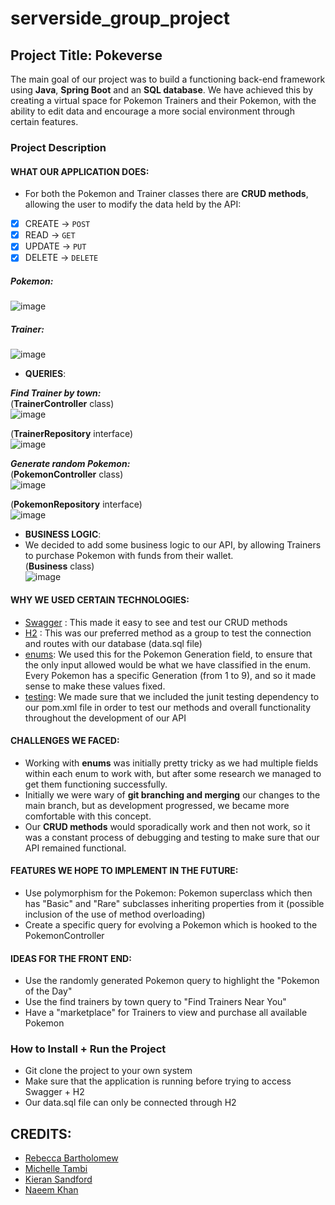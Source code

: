 # serverside_group_project

## Project Title: Pokeverse
The main goal of our project was to build a functioning back-end framework using **Java**, **Spring Boot** and an **SQL database**.
We have achieved this by creating a virtual space for Pokemon Trainers and their Pokemon, with the ability to edit data and encourage a more social environment through certain features.

### Project Description

#### WHAT OUR APPLICATION DOES:
- For both the Pokemon and Trainer classes there are **CRUD methods**, allowing the user to modify the data held by the API:

- [x] CREATE -> `POST`
- [x] READ -> `GET`
- [x] UPDATE -> `PUT`
- [x] DELETE -> `DELETE`

##### Pokemon:
![image](https://user-images.githubusercontent.com/102289720/170242125-960d9bf0-8040-40ec-8332-c7e6b4e320e8.png)

##### Trainer:
![image](https://user-images.githubusercontent.com/102289720/170250617-6ca0a0e0-ec0d-4c2c-8c17-ac3f4fa8b4f6.png)  

- **QUERIES**:
     
***Find Trainer by town:***  
(**TrainerController** class)  
![image](https://user-images.githubusercontent.com/102289720/170244819-2689ff53-7c63-46d6-ae09-0baac09e9ad4.png)  

(**TrainerRepository** interface)  
![image](https://user-images.githubusercontent.com/102289720/170244889-253d5ebc-4041-47cf-acf7-fbe698b37794.png)  
   
***Generate random Pokemon:***   
(**PokemonController** class)  
![image](https://user-images.githubusercontent.com/102289720/170245455-8717cc74-05bd-42b5-9fa6-49698bb3356d.png)  
  
(**PokemonRepository** interface)  
![image](https://user-images.githubusercontent.com/102289720/170245627-d444bfdf-6b61-4187-93d5-7fc5740e5fa7.png) 

- **BUSINESS LOGIC**:  
- We decided to add some business logic to our API, by allowing Trainers to purchase Pokemon with funds from their wallet.  
(**Business** class)  
![image](https://user-images.githubusercontent.com/102289720/170253659-91292f0b-259c-4ba6-a045-80470559329a.png)  

   
#### WHY WE USED CERTAIN TECHNOLOGIES:
- [Swagger](https://swagger.io/) : This made it easy to see and test our CRUD methods
- [H2](http://www.h2database.com/html/quickstart.html) : This was our preferred method as a group to test the connection and routes with our database (data.sql file)
- [enums](https://www.w3schools.com/java/java_enums.asp): We used this for the Pokemon Generation field, to ensure that the only input allowed would be what we have classified in the enum. Every Pokemon has a specific Generation (from 1 to 9), and so it made sense to make these values fixed.
- [testing](https://www.w3schools.blog/junit-tutorial): We made sure that we included the junit testing dependency to our pom.xml file in order to test our methods and overall functionality throughout the development of our API  

#### CHALLENGES WE FACED:
- Working with **enums** was initially pretty tricky as we had multiple fields within each enum to work with, but after some research we managed to get them functioning successfully.
- Initially we were wary of **git branching and merging** our changes to the main branch, but as development progressed, we became more comfortable with this concept.
- Our **CRUD methods** would sporadically work and then not work, so it was a constant process of debugging and testing to make sure that our API remained functional.

#### FEATURES WE HOPE TO IMPLEMENT IN THE FUTURE:
- Use polymorphism for the Pokemon: Pokemon superclass which then has "Basic" and "Rare" subclasses inheriting properties from it (possible inclusion of the use of method overloading)
- Create a specific query for evolving a Pokemon which is hooked to the PokemonController

#### IDEAS FOR THE FRONT END:
- Use the randomly generated Pokemon query to highlight the "Pokemon of the Day"
- Use the find trainers by town query to "Find Trainers Near You"
- Have a "marketplace" for Trainers to view and purchase all available Pokemon

### How to Install + Run the Project
- Git clone the project to your own system
- Make sure that the application is running before trying to access Swagger + H2
- Our data.sql file can only be connected through H2

## CREDITS:
- [Rebecca Bartholomew](https://github.com/Becca-20)
- [Michelle Tambi](https://github.com/michelletambi)
- [Kieran Sandford](https://github.com/kieransandford)
- [Naeem Khan](https://github.com/nkhan24)
